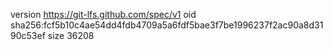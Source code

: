 version https://git-lfs.github.com/spec/v1
oid sha256:fcf5b10c4ae54dd4fdb4709a5a6fdf5bae3f7be1996237f2ac90a8d3190c53ef
size 36208
